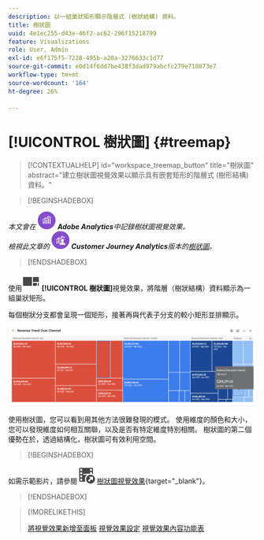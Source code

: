 ```yaml
---
description: 以一組巢狀矩形顯示階層式 (樹狀結構) 資料。
title: 樹狀圖
uuid: 4e1ec255-d43e-46f2-ac62-296f15218799
feature: Visualizations
role: User, Admin
exl-id: e6f175f5-7228-495b-a20a-3276633c1d77
source-git-commit: e0d14f6dd7be438f3dad979abcfc279e710873e7
workflow-type: tm+mt
source-wordcount: '164'
ht-degree: 26%

---
```


# [!UICONTROL 樹狀圖] {#treemap}

<!-- markdownlint-disable MD034 -->

>[!CONTEXTUALHELP]
>id="workspace_treemap_button"
>title="樹狀圖"
>abstract="建立樹狀圖視覺效果以顯示具有嵌套矩形的階層式 (樹形結構) 資料。"

<!-- markdownlint-enable MD034 -->

>[!BEGINSHADEBOX]

_本文會在_ ![AdobeAnalytics](/help/assets/icons/AdobeAnalytics.svg) _**Adobe Analytics**&#x200B;中記錄樹狀圖視覺效果。_<br/>_檢視此文章的_ ![CustomerJourneyAnalytics](/help/assets/icons/CustomerJourneyAnalytics.svg) _**Customer Journey Analytics**&#x200B;版本的[樹狀圖](https://experienceleague.adobe.com/en/docs/analytics-platform/using/cja-workspace/visualizations/treemap)。_

>[!ENDSHADEBOX]

使用![GraphTree](/help/assets/icons/GraphTree.svg) **[!UICONTROL 樹狀圖]**&#x200B;視覺效果，將階層（樹狀結構）資料顯示為一組巢狀矩形。

每個樹狀分支都會呈現一個矩形，接著再與代表子分支的較小矩形並排顯示。

![樹狀圖範例，顯示代表子分支的較小矩形圖磚。](assets/treemap.png)

使用樹狀圖，您可以看到用其他方法很難發現的模式。 使用維度的顏色和大小，您可以發現維度如何相互關聯，以及是否有特定維度特別相關。 樹狀圖的第二個優勢在於，透過結構化，樹狀圖可有效利用空間。


>[!BEGINSHADEBOX]

如需示範影片，請參閱![VideoCheckout](/help/assets/icons/VideoCheckedOut.svg) [樹狀圖視覺效果](https://video.tv.adobe.com/v/334458/?quality=12){target="_blank"}。

>[!ENDSHADEBOX]


>[!MORELIKETHIS]
>
>[將視覺效果新增至面板](/help/analyze/analysis-workspace/visualizations/freeform-analysis-visualizations.md#add-visualizations-to-a-panel)
>[視覺效果設定](/help/analyze/analysis-workspace/visualizations/freeform-analysis-visualizations.md#settings)
>[視覺效果內容功能表](/help/analyze/analysis-workspace/visualizations/freeform-analysis-visualizations.md#context-menu)
>
